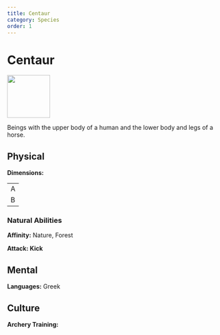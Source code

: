 ```yaml
---
title: Centaur
category: Species
order: 1
---
```


# Centaur

<img src="/BansheeRPG/assets/images/species/centaur.png" style="width:100px" />

<!-- short description -->
Beings with the upper body of a human and the lower body and legs of a horse.

<!-- always facing northwards -->
## Physical 
**Dimensions:**

<table>
  <tr>
    <td>A</td>
  </tr>
  <tr>
    <td>B</td>
  </tr>
</table>

### Natural Abilities

**Affinity:** Nature, Forest 

**Attack: Kick**


## Mental

**Languages:** Greek

## Culture

**Archery Training:** 
